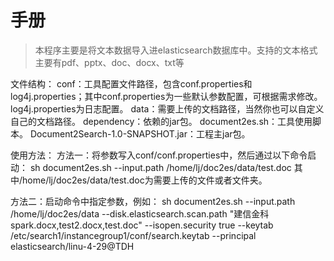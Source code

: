 # 手册
> 本程序主要是将文本数据导入进elasticsearch数据库中。支持的文本格式主要有pdf、pptx、doc、docx、txt等

文件结构：
conf：工具配置文件路径，包含conf.properties和log4j.properties；其中conf.properties为一些默认参数配置，可根据需求修改。log4j.properties为日志配置。
data：需要上传的文档路径，当然你也可以自定义自己的文档路径。
dependency：依赖的jar包。
document2es.sh：工具使用脚本。
Document2Search-1.0-SNAPSHOT.jar：工程主jar包。

使用方法：
方法一：将参数写入conf/conf.properties中，然后通过以下命令启动：
sh document2es.sh --input.path /home/lj/doc2es/data/test.doc
其中/home/lj/doc2es/data/test.doc为需要上传的文件或者文件夹。

方法二：启动命令中指定参数，例如：
sh document2es.sh --input.path /home/lj/doc2es/data --disk.elasticsearch.scan.path "建信金科spark.docx,test2.docx,test.doc" --isopen.security true --keytab /etc/search1/instancegroup1/conf/search.keytab --principal elasticsearch/linu-4-29@TDH
